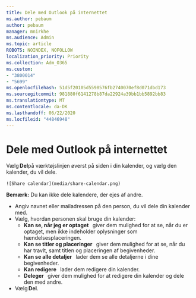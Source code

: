 ```yaml
---
title: Dele med Outlook på internettet
ms.author: pebaum
author: pebaum
manager: mnirkhe
ms.audience: Admin
ms.topic: article
ROBOTS: NOINDEX, NOFOLLOW
localization_priority: Priority
ms.collection: Adm_O365
ms.custom:
- "3800014"
- "5699"
ms.openlocfilehash: 51d5f20105d5598576fb2740070ef8d071dbd173
ms.sourcegitcommit: 981880f6141278b87da22924a39bb1bb5892bb83
ms.translationtype: MT
ms.contentlocale: da-DK
ms.lasthandoff: 06/22/2020
ms.locfileid: "44846948"
---
```

# <a name="sharing-with-outlook-on-the-web"></a>Dele med Outlook på internettet

Vælg **Del**på værktøjslinjen øverst på siden i din kalender, og vælg den kalender, du vil dele.

    ![Share calendar](media/share-calendar.png)

**Bemærk:** Du kan ikke dele kalendere, der ejes af andre.

- Angiv navnet eller mailadressen på den person, du vil dele din kalender med.
- Vælg, hvordan personen skal bruge din kalender:
    - **Kan se, når jeg er optaget**   giver dem mulighed for at se, når du er optaget, men ikke indeholder oplysninger som hændelsesplaceringen.
    - **Kan se titler og placeringer**   giver dem mulighed for at se, når du har travlt, samt titlen og placeringen af begivenheder.
    - **Kan se alle detaljer**   lader dem se alle detaljerne i dine begivenheder.
    - **Kan redigere**   lader dem redigere din kalender.
    - **Deleger**   giver dem mulighed for at redigere din kalender og dele den med andre.
- Vælg **Del**.
